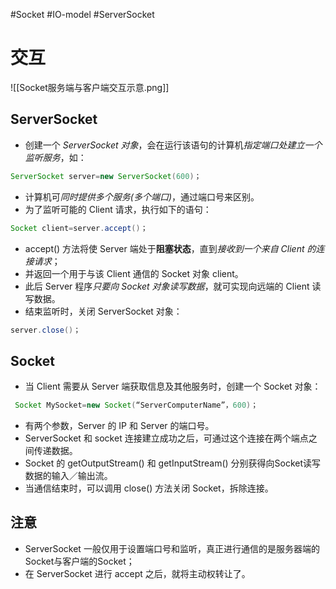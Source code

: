#Socket #IO-model #ServerSocket
# 交互

![[Socket服务端与客户端交互示意.png]]


## ServerSocket
- 创建一个 *ServerSocket 对象*，会在运行该语句的计算机*指定端口处建立一个监听服务*，如：
```java
ServerSocket server=new ServerSocket(600)；
```
- 计算机可*同时提供多个服务(多个端口)*，通过端口号来区别。
- 为了监听可能的 Client 请求，执行如下的语句：
```java
Socket client=server.accept()；
```
- accept() 方法将使 Server 端处于**阻塞状态**，直到*接收到一个来自 Client 的连接请求*；
- 并返回一个用于与该 Client 通信的 Socket 对象 client。
- 此后 Server 程序*只要向 Socket 对象读写数据*，就可实现向远端的 Client 读写数据。
- 结束监听时，关闭 ServerSocket 对象：
```java
server.close()；
```
## Socket
- 当 Client 需要从 Server 端获取信息及其他服务时，创建一个 Socket 对象：
```java
 Socket MySocket=new Socket(“ServerComputerName”，600)；
```
- 有两个参数，Server 的 IP 和 Server 的端口号。
- ServerSocket 和 socket 连接建立成功之后，可通过这个连接在两个端点之间传递数据。
- Socket 的 getOutputStream() 和 getInputStream() 分别获得向Socket读写数据的输入／输出流。
- 当通信结束时，可以调用 close() 方法关闭 Socket，拆除连接。

## 注意
- ServerSocket 一般仅用于设置端口号和监听，真正进行通信的是服务器端的Socket与客户端的Socket；
- 在 ServerSocket 进行 accept 之后，就将主动权转让了。


